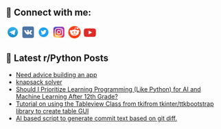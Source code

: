 ## 🔎 Connect with me:
[<img src="https://github.com/bullbesh/bullbesh/blob/main/images/Telegram.png" width="32" height="32" />](https://t.me/bullbesh)
[<img src="https://github.com/bullbesh/bullbesh/blob/main/images/VK.png" width="32" height="32" />](https://vk.com/bullbesh)
[<img src="https://github.com/bullbesh/bullbesh/blob/main/images/Twitter.png" width="32" height="32" />](https://twitter.com/bullbesh1)
[<img src="https://github.com/bullbesh/bullbesh/blob/main/images/Instagram.png" width="32" height="32" />](https://www.instagram.com/bullbesh)
[<img src="https://github.com/bullbesh/bullbesh/blob/main/images/Reddit.png" width="32" height="32" />](https://www.reddit.com/user/bullbesh)
[<img src="https://github.com/bullbesh/bullbesh/blob/main/images/YouTube.png" width="32" height="32" />](https://www.youtube.com/channel/UCtfjRs6uzgq5mfm8S06WTcg)

## 📕 Latest r/Python Posts
<!-- BLOG-POST-LIST:START -->
- [Need advice building an app](https://www.reddit.com/r/Python/comments/1jgm232/need_advice_building_an_app/)
- [knapsack solver](https://www.reddit.com/r/Python/comments/1jgkuye/knapsack_solver/)
- [Should I Prioritize Learning Programming &lpar;Like Python&rpar; for AI and Machine Learning After 12th Grade?](https://www.reddit.com/r/Python/comments/1jghriu/should_i_prioritize_learning_programming_like/)
- [Tutorial on using the Tableview Class from tkifrom tkinter/ttkbootstrap library to create table GUI](https://www.reddit.com/r/Python/comments/1jggpz8/tutorial_on_using_the_tableview_class_from/)
- [AI based script to generate commit text based on git diff.](https://www.reddit.com/r/Python/comments/1jgeykx/ai_based_script_to_generate_commit_text_based_on/)
<!-- BLOG-POST-LIST:END -->
